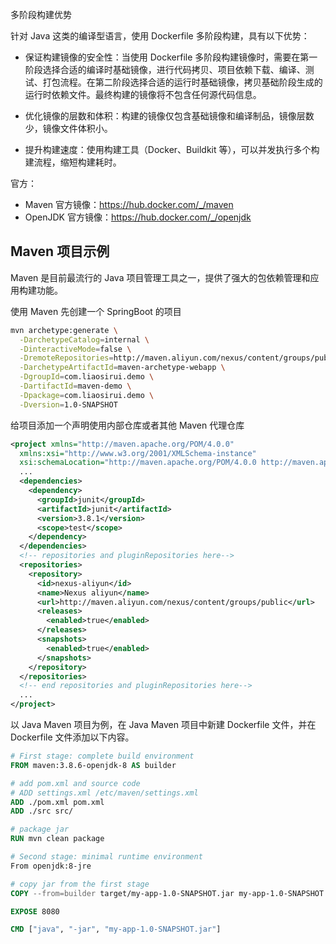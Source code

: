 

多阶段构建优势

针对 Java 这类的编译型语言，使用 Dockerfile 多阶段构建，具有以下优势：

- 保证构建镜像的安全性：当使用 Dockerfile 多阶段构建镜像时，需要在第一阶段选择合适的编译时基础镜像，进行代码拷贝、项目依赖下载、编译、测试、打包流程。在第二阶段选择合适的运行时基础镜像，拷贝基础阶段生成的运行时依赖文件。最终构建的镜像将不包含任何源代码信息。

- 优化镜像的层数和体积：构建的镜像仅包含基础镜像和编译制品，镜像层数少，镜像文件体积小。

- 提升构建速度：使用构建工具（Docker、Buildkit 等），可以并发执行多个构建流程，缩短构建耗时。

官方：

- Maven 官方镜像：<https://hub.docker.com/_/maven>
- OpenJDK 官方镜像：<https://hub.docker.com/_/openjdk>


## Maven 项目示例

Maven 是目前最流行的 Java 项目管理工具之一，提供了强大的包依赖管理和应用构建功能。

使用 Maven 先创建一个 SpringBoot 的项目

```bash
mvn archetype:generate \
  -DarchetypeCatalog=internal \
  -DinteractiveMode=false \
  -DremoteRepositories=http://maven.aliyun.com/nexus/content/groups/public \
  -DarchetypeArtifactId=maven-archetype-webapp \
  -DgroupId=com.liaosirui.demo \
  -DartifactId=maven-demo \
  -Dpackage=com.liaosirui.demo \
  -Dversion=1.0-SNAPSHOT

```

给项目添加一个声明使用内部仓库或者其他 Maven 代理仓库

```xml
<project xmlns="http://maven.apache.org/POM/4.0.0"
  xmlns:xsi="http://www.w3.org/2001/XMLSchema-instance"
  xsi:schemaLocation="http://maven.apache.org/POM/4.0.0 http://maven.apache.org/maven-v4_0_0.xsd">
  ...
  <dependencies>
    <dependency>
      <groupId>junit</groupId>
      <artifactId>junit</artifactId>
      <version>3.8.1</version>
      <scope>test</scope>
    </dependency>
  </dependencies>
  <!-- repositories and pluginRepositories here-->
  <repositories>
    <repository>
      <id>nexus-aliyun</id>
      <name>Nexus aliyun</name>
      <url>http://maven.aliyun.com/nexus/content/groups/public</url>
      <releases>
        <enabled>true</enabled>
      </releases>
      <snapshots>
        <enabled>true</enabled>
      </snapshots>
    </repository>
  </repositories>
  <!-- end repositories and pluginRepositories here-->
  ...
</project>

```

以 Java Maven 项目为例，在 Java Maven 项目中新建 Dockerfile 文件，并在 Dockerfile  文件添加以下内容。

```dockerfile
# First stage: complete build environment
FROM maven:3.8.6-openjdk-8 AS builder

# add pom.xml and source code
# ADD settings.xml /etc/maven/settings.xml
ADD ./pom.xml pom.xml
ADD ./src src/

# package jar
RUN mvn clean package

# Second stage: minimal runtime environment
From openjdk:8-jre

# copy jar from the first stage
COPY --from=builder target/my-app-1.0-SNAPSHOT.jar my-app-1.0-SNAPSHOT.jar

EXPOSE 8080

CMD ["java", "-jar", "my-app-1.0-SNAPSHOT.jar"]
```

